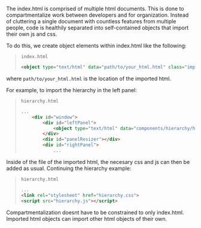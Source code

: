 The index.html is comprised of multiple html documents. This is done to compartmentalize work between developers and for organization. Instead of cluttering a single document with countless features from multiple people, code is healthily separated into self-contained objects that import their own js and css.

To do this, we create object elements within index.html like the following:

> `index.html`
> ```html
> <object type="text/html" data="path/to/your_html.html" class="import"></object>
> ```

where `path/to/your_html.html` is the location of the imported html. 

For example, to import the hierarchy in the left panel:

> `hierarchy.html`
> ```html
> ...
>     <div id="window">
>         <div id="leftPanel">
>             <object type="text/html" data="components/hierarchy/hierarchy.html" class="import"></object>
>         </div>
>         <div id="panelResizer"></div>
>         <div id="rightPanel">
>             ...
> ```

Inside of the file of the imported html, the necesary css and js can then be added as usual. Continuing the hierarchy example:

> `hierarchy.html`  
> ```html
> ...
> <link rel="stylesheet" href="hierarchy.css">
> <script src="hierarchy.js"></script>
> ```

Compartmentalization doesnt have to be constrained to only index.html. Imported html objects can import other html objects of their own.